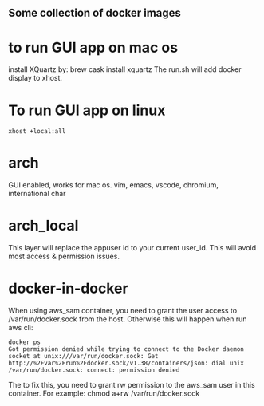 Some collection of docker images
--------------------------------
# to run GUI app on mac os
install XQuartz by: brew cask install xquartz
The run.sh will add docker display to xhost.

# To run GUI app on linux
```
xhost +local:all
```
# arch
GUI enabled, works for mac os.
vim, emacs, vscode, chromium, international char

# arch_local
This layer will replace the appuser id to your current user_id. This will avoid most access & permission issues.

# docker-in-docker
When using aws_sam container, you need to grant the user access to /var/run/docker.sock from the host. Otherwise this will happen when run aws cli:
```
docker ps
Got permission denied while trying to connect to the Docker daemon socket at unix:///var/run/docker.sock: Get http://%2Fvar%2Frun%2Fdocker.sock/v1.38/containers/json: dial unix /var/run/docker.sock: connect: permission denied
```

The to fix this, you need to grant rw permission to the aws_sam user in this container. For example:
chmod a+rw /var/run/docker.sock
